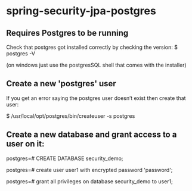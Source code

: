 # spring-security-jpa-postgres

## Requires Postgres to be running

Check that postgres got installed correctly by checking the version:
$ postgres -V

(on windows just use the postgresSQL shell that comes with the installer) 

## Create a new 'postgres' user
If you get an error saying the postgres user doesn’t exist then create that user:

$ /usr/local/opt/postgres/bin/createuser -s postgres

## Create a new database and grant access to a user on it:
postgres=# CREATE DATABASE security_demo;

postgres=# create user user1 with encrypted password 'password';

postgres=# grant all privileges on database security_demo to user1;
